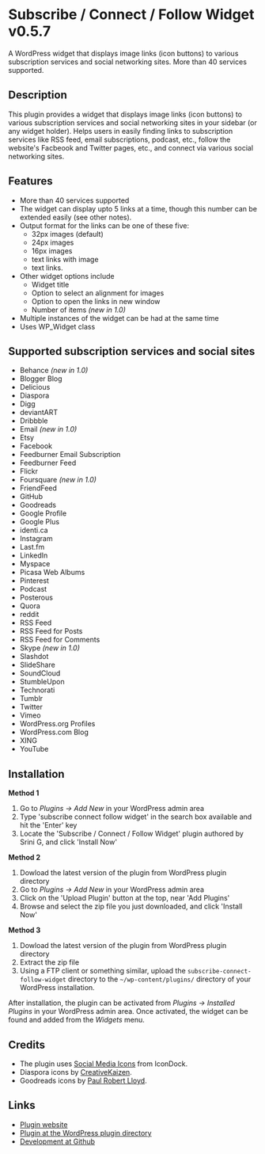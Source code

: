 Subscribe / Connect / Follow Widget v0.5.7
==========================================

A WordPress widget that displays image links (icon buttons) to various subscription services and social networking sites. More than 40 services supported.


Description
-----------

This plugin provides a widget that displays image links (icon buttons) to various subscription services and social networking sites in your sidebar (or any widget holder). Helps users in easily finding links to subscription services like RSS feed, email subscriptions, podcast, etc., follow the website's Facbeook and Twitter pages, etc., and connect via various social networking sites.


Features
--------

* More than 40 services supported
* The widget can display upto 5 links at a time, though this number can be extended easily (see other notes).
* Output format for the links can be one of these five:
	* 32px images (default) 
	* 24px images 
	* 16px images
	* text links with image
	* text links.
* Other widget options include
	* Widget title
	* Option to select an alignment for images
	* Option to open the links in new window
	* Number of items *(new in 1.0)*
* Multiple instances of the widget can be had at the same time
* Uses WP_Widget class


Supported subscription services and social sites
------------------------------------------------

* Behance *(new in 1.0)*
* Blogger Blog
* Delicious
* Diaspora
* Digg
* deviantART
* Dribbble
* Email *(new in 1.0)*
* Etsy
* Facebook
* Feedburner Email Subscription
* Feedburner Feed
* Flickr
* Foursquare *(new in 1.0)*
* FriendFeed
* GitHub
* Goodreads
* Google Profile
* Google Plus
* identi.ca
* Instagram
* Last.fm
* LinkedIn
* Myspace
* Picasa Web Albums
* Pinterest
* Podcast
* Posterous
* Quora
* reddit
* RSS Feed
* RSS Feed for Posts
* RSS Feed for Comments
* Skype *(new in 1.0)*
* Slashdot
* SlideShare
* SoundCloud
* StumbleUpon
* Technorati
* Tumblr
* Twitter
* Vimeo
* WordPress.org Profiles
* WordPress.com Blog
* XING
* YouTube


Installation
------------

**Method 1**

1. Go to *Plugins -> Add New* in your WordPress admin area
1. Type 'subscribe connect follow widget' in the search box available and hit the 'Enter' key
1. Locate the 'Subscribe / Connect / Follow Widget' plugin authored by Srini G, and click 'Install Now'

**Method 2**

1. Dowload the latest version of the plugin from WordPress plugin directory
1. Go to *Plugins -> Add New* in your WordPress admin area
1. Click on the 'Upload Plugin' button at the top, near 'Add Plugins'
1. Browse and select the zip file you just downloaded, and click 'Install Now'

**Method 3**

1. Dowload the latest version of the plugin from WordPress plugin directory
1. Extract the zip file
1. Using a FTP client or something similar, upload the `subscribe-connect-follow-widget` directory to the `~/wp-content/plugins/` directory of your WordPress installation.

After installation, the plugin can be activated from *Plugins -> Installed Plugins* in your WordPress admin area. Once activated, the widget can be found and added from the *Widgets* menu.


Credits
-------

* The plugin uses [Social Media Icons](http://icondock.com/free/vector-social-media-icons) from IconDock.
* Diaspora icons by [CreativeKaizen](http://creativekaizen.deviantart.com/art/Diaspora-Icon-Set-257241499).
* Goodreads icons by [Paul Robert Lloyd](http://paulrobertlloyd.com/2009/06/social_media_icons/).


Links
-----

* [Plugin website](http://srinig.com/wordpress/plugins/subscribe-connect-follow-widget/)
* [Plugin at the WordPress plugin directory](https://wordpress.org/plugins/subscribe-connect-follow-widget/)
* [Development at Github](https://github.com/sriniguna/subscribe-connect-follow-widget/)